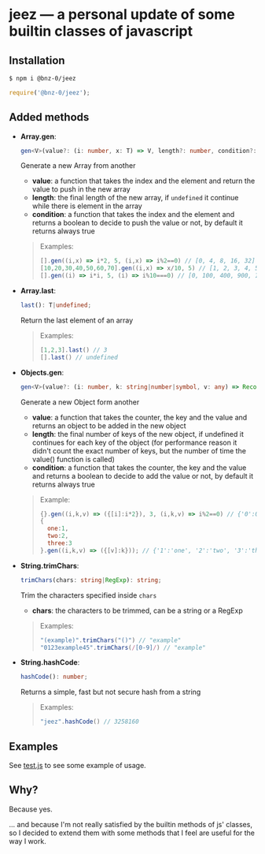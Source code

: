 # jeez — a personal update of some builtin classes of javascript

## Installation
```bash
$ npm i @bnz-0/jeez
```
```javascript
require('@bnz-0/jeez');
```

## Added methods

- **Array.gen**:
	```typescript
	gen<V>(value?: (i: number, x: T) => V, length?: number, condition?: (i: number, x: T) => boolean): V[];
	```
	Generate a new Array from another
	- **value**: a function that takes the index and the element and return the value to push in the new array
	- **length**: the final length of the new array, if `undefined` it continue while there is element in the array
	- **condition**: a function that takes the index and the element and returns a boolean to decide to push the value or not, by default it returns always true
	> Examples:
	> ```javascript
	> [].gen((i,x) => i*2, 5, (i,x) => i%2==0) // [0, 4, 8, 16, 32]
	> [10,20,30,40,50,60,70].gen((i,x) => x/10, 5) // [1, 2, 3, 4, 5]
	> [].gen((i) => i*i, 5, (i) => i%10===0) // [0, 100, 400, 900, 1600]
	> ```

- **Array.last**:
	```typescript
	last(): T|undefined;
	```
	Return the last element of an array
	> Examples:
	> ```javascript
	> [1,2,3].last() // 3
	> [].last() // undefined
	> ```

- **Objects.gen**:
	```typescript
	gen<V>(value?: (i: number, k: string|number|symbol, v: any) => Record<string|number|symbol,V>, length?: number, condition?: (i: number, k: string|number|symbol, v: any) => boolean): Record<string|number|symbol,V>;
	```
	Generate a new Object form another
	- **value**: a function that takes the counter, the key and the value and returns an object to be added in the new object
	- **length**: the final number of keys of the new object, if undefined it continues for each key of the object (for performance reason it didn't count the exact number of keys, but the number of time the value() function is called)
	- **condition**: a function that takes the counter, the key and the value and returns a boolean to decide to add the value or not, by default it returns always true
	> Example:
	> ```javascript
	> {}.gen((i,k,v) => ({[i]:i*2}), 3, (i,k,v) => i%2==0) // {'0':0, '2':4, '4':8}
	> {
	> 	one:1,
	> 	two:2,
	> 	three:3
	> }.gen((i,k,v) => ({[v]:k})); // {'1':'one', '2':'two', '3':'three'}
	> ```

- **String.trimChars**:
	```typescript
	trimChars(chars: string|RegExp): string;
	```
	Trim the characters specified inside `chars`
	- **chars**: the characters to be trimmed, can be a string or a RegExp
	> Examples:
	> ```javascript
	> "(example)".trimChars("()") // "example"
	> "0123example45".trimChars(/[0-9]/) // "example"
	> ```

- **String.hashCode**:
	```typescript
	hashCode(): number;
	```
	Returns a simple, fast but not secure hash from a string
	> Examples:
	> ```javascript
	> "jeez".hashCode() // 3258160
	> ```

## Examples

See [test.js](./tests.js) to see some example of usage.

## Why?
Because yes.

... and because I'm not really satisfied by the builtin methods of js' classes, so
I decided to extend them with some methods that I feel are useful for the way I work.

